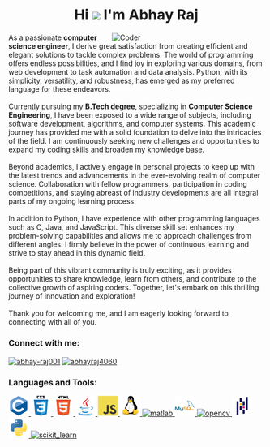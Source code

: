 <h1 align="center">Hi <img src="https://github.com/TheDudeThatCode/TheDudeThatCode/blob/master/Assets/Hi.gif" width="35px"> I'm Abhay Raj</h1>
<img align="right" alt="Coder" width="300" src="https://www.linkpicture.com/q/img_69.png">
<p>As a passionate <b>computer science engineer</b>, I derive great satisfaction from creating efficient and elegant solutions to tackle complex problems. The world of programming offers endless possibilities, and I find joy in exploring various domains, from web development to task automation and data analysis. Python, with its simplicity, versatility, and robustness, has emerged as my preferred language for these endeavors.<br><br>
Currently pursuing my <b>B.Tech degree</b>, specializing in <b>Computer Science Engineering</b>, I have been exposed to a wide range of subjects, including software development, algorithms, and computer systems. This academic journey has provided me with a solid foundation to delve into the intricacies of the field. I am continuously seeking new challenges and opportunities to expand my coding skills and broaden my knowledge base.<br><br>
Beyond academics, I actively engage in personal projects to keep up with the latest trends and advancements in the ever-evolving realm of computer science. Collaboration with fellow programmers, participation in coding competitions, and staying abreast of industry developments are all integral parts of my ongoing learning process.<br><br>
In addition to Python, I have experience with other programming languages such as C, Java, and JavaScript. This diverse skill set enhances my problem-solving capabilities and allows me to approach challenges from different angles. I firmly believe in the power of continuous learning and strive to stay ahead in this dynamic field.<br><br>
Being part of this vibrant community is truly exciting, as it provides opportunities to share knowledge, learn from others, and contribute to the collective growth of aspiring coders. Together, let's embark on this thrilling journey of innovation and exploration!<br><br>
Thank you for welcoming me, and I am eagerly looking forward to connecting with all of you.</p>

<h3 align="left">Connect with me:</h3>
<p align="left">
<a href="https://linkedin.com/in/abhay-raj001" target="blank"><img align="center" src="https://raw.githubusercontent.com/rahuldkjain/github-profile-readme-generator/master/src/images/icons/Social/linked-in-alt.svg" alt="abhay-raj001" height="30" width="40" /></a>
<a href="https://www.hackerrank.com/abhayraj4060" target="blank"><img align="center" src="https://raw.githubusercontent.com/rahuldkjain/github-profile-readme-generator/master/src/images/icons/Social/hackerrank.svg" alt="abhayraj4060" height="30" width="40" /></a>
</p>

<h3 align="left">Languages and Tools:</h3>
<p align="left"> <a href="https://www.cprogramming.com/" target="_blank" rel="noreferrer"> <img src="https://raw.githubusercontent.com/devicons/devicon/master/icons/c/c-original.svg" alt="c" width="40" height="40"/> </a> <a href="https://www.w3schools.com/css/" target="_blank" rel="noreferrer"> <img src="https://raw.githubusercontent.com/devicons/devicon/master/icons/css3/css3-original-wordmark.svg" alt="css3" width="40" height="40"/> </a> <a href="https://www.w3.org/html/" target="_blank" rel="noreferrer"> <img src="https://raw.githubusercontent.com/devicons/devicon/master/icons/html5/html5-original-wordmark.svg" alt="html5" width="40" height="40"/> </a> <a href="https://www.java.com" target="_blank" rel="noreferrer"> <img src="https://raw.githubusercontent.com/devicons/devicon/master/icons/java/java-original.svg" alt="java" width="40" height="40"/> </a> <a href="https://developer.mozilla.org/en-US/docs/Web/JavaScript" target="_blank" rel="noreferrer"> <img src="https://raw.githubusercontent.com/devicons/devicon/master/icons/javascript/javascript-original.svg" alt="javascript" width="40" height="40"/> </a> <a href="https://www.linux.org/" target="_blank" rel="noreferrer"> <img src="https://raw.githubusercontent.com/devicons/devicon/master/icons/linux/linux-original.svg" alt="linux" width="40" height="40"/> </a> <a href="https://www.mathworks.com/" target="_blank" rel="noreferrer"> <img src="https://upload.wikimedia.org/wikipedia/commons/2/21/Matlab_Logo.png" alt="matlab" width="40" height="40"/> </a> <a href="https://www.mysql.com/" target="_blank" rel="noreferrer"> <img src="https://raw.githubusercontent.com/devicons/devicon/master/icons/mysql/mysql-original-wordmark.svg" alt="mysql" width="40" height="40"/> </a> <a href="https://opencv.org/" target="_blank" rel="noreferrer"> <img src="https://www.vectorlogo.zone/logos/opencv/opencv-icon.svg" alt="opencv" width="40" height="40"/> </a> <a href="https://pandas.pydata.org/" target="_blank" rel="noreferrer"> <img src="https://raw.githubusercontent.com/devicons/devicon/2ae2a900d2f041da66e950e4d48052658d850630/icons/pandas/pandas-original.svg" alt="pandas" width="40" height="40"/> </a> <a href="https://www.python.org" target="_blank" rel="noreferrer"> <img src="https://raw.githubusercontent.com/devicons/devicon/master/icons/python/python-original.svg" alt="python" width="40" height="40"/> </a> <a href="https://scikit-learn.org/" target="_blank" rel="noreferrer"> <img src="https://upload.wikimedia.org/wikipedia/commons/0/05/Scikit_learn_logo_small.svg" alt="scikit_learn" width="40" height="40"/> </a> </p>
